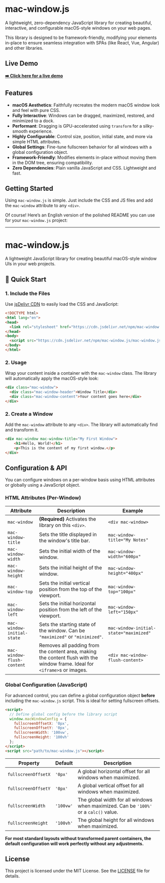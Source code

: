 # mac-window.js

[](https://opensource.org/licenses/MIT)

A lightweight, zero-dependency JavaScript library for creating beautiful, interactive, and configurable macOS-style windows on your web pages.

This library is designed to be framework-friendly, modifying your elements in-place to ensure seamless integration with SPAs (like React, Vue, Angular) and other libraries.

## Live Demo

**[➡️ Click here for a live demo](https://kevinhuang001.github.io/mac-window.js/)**

## Features

  - **macOS Aesthetics**: Faithfully recreates the modern macOS window look and feel with pure CSS.
  - **Fully Interactive**: Windows can be dragged, maximized, restored, and minimized to a dock.
  - **Performant**: Dragging is GPU-accelerated using `transform` for a silky-smooth experience.
  - **Highly Configurable**: Control size, position, initial state, and more via simple HTML attributes.
  - **Global Settings**: Fine-tune fullscreen behavior for all windows with a global configuration object.
  - **Framework-Friendly**: Modifies elements in-place without moving them in the DOM tree, ensuring compatibility.
  - **Zero Dependencies**: Plain vanilla JavaScript and CSS. Lightweight and fast.

## Getting Started

Using `mac-window.js` is simple. Just include the CSS and JS files and add the `mac-window` attribute to any `<div>`.

Of course! Here’s an English version of the polished README you can use for your `mac-window.js` project:

---

# mac-window.js

A lightweight JavaScript library for creating beautiful macOS-style window UIs in your web projects.

## 🌟 Quick Start

### 1. Include the Files

Use [jsDelivr CDN](https://www.jsdelivr.com/) to easily load the CSS and JavaScript:

```html
<!DOCTYPE html>
<html lang="en">
<head>
  <link rel="stylesheet" href="https://cdn.jsdelivr.net/npm/mac-window.js/mac-window.css">
</head>
<body>
  <script src="https://cdn.jsdelivr.net/npm/mac-window.js/mac-window.js"></script>
</body>
</html>
```


### 2. Usage

Wrap your content inside a container with the `mac-window` class. The library will automatically apply the macOS-style look:

```html
<div class="mac-window">
  <div class="mac-window-header">Window Title</div>
  <div class="mac-window-content">Your content goes here</div>
</div>
```


### 2\. Create a Window

Add the `mac-window` attribute to any `<div>`. The library will automatically find and transform it.

```html
<div mac-window mac-window-title="My First Window">
    <h1>Hello, World!</h1>
    <p>This is the content of my first window.</p>
</div>
```

## Configuration & API

You can configure windows on a per-window basis using HTML attributes or globally using a JavaScript object.

### HTML Attributes (Per-Window)

| Attribute                   | Description                                                                                                                              | Example                               |
| --------------------------- | ---------------------------------------------------------------------------------------------------------------------------------------- | ------------------------------------- |
| `mac-window`                | **(Required)** Activates the library on this `<div>`.                                                                                    | `<div mac-window>`                    |
| `mac-window-title`          | Sets the title displayed in the window's title bar.                                                                                      | `mac-window-title="My Notes"`         |
| `mac-window-width`          | Sets the initial width of the window.                                                                                                    | `mac-window-width="600px"`            |
| `mac-window-height`         | Sets the initial height of the window.                                                                                                   | `mac-window-height="400px"`           |
| `mac-window-top`            | Sets the initial vertical position from the top of the viewport.                                                                         | `mac-window-top="100px"`              |
| `mac-window-left`           | Sets the initial horizontal position from the left of the viewport.                                                                      | `mac-window-left="150px"`             |
| `mac-window-initial-state`  | Sets the starting state of the window. Can be `"maximized"` or `"minimized"`.                                                            | `mac-window-initial-state="maximized"` |
| `mac-window-flush-content`  | Removes all padding from the content area, making the content flush with the window frame. Ideal for `<iframe>`s or images. | `<div mac-window-flush-content>`      |

### Global Configuration (JavaScript)

For advanced control, you can define a global configuration object **before** including the `mac-window.js` script. This is ideal for setting fullscreen offsets.

```html
<script>
  // Define global config before the library script
  window.macWindowConfig = {
    fullscreenOffsetX: '0px',
    fullscreenOffsetY: '0px',
    fullscreenWidth: '100vw',
    fullscreenHeight: '100vh'
  };
</script>
<script src="path/to/mac-window.js"></script>
```

| Property             | Default    | Description                                                                                             |
| -------------------- | ---------- | ------------------------------------------------------------------------------------------------------- |
| `fullscreenOffsetX`  | `'0px'`      | A global horizontal offset for all windows when maximized.                                              |
| `fullscreenOffsetY`  | `'0px'`      | A global vertical offset for all windows when maximized.                                                |
| `fullscreenWidth`    | `'100vw'`    | The global width for all windows when maximized. Can be `'100%'` or a `calc()` value.                   |
| `fullscreenHeight`   | `'100vh'`    | The global height for all windows when maximized.                                                       |

**For most standard layouts without transformed parent containers, the default configuration will work perfectly without any adjustments.**

## License

This project is licensed under the MIT License. See the [LICENSE](./LICENSE) file for details.